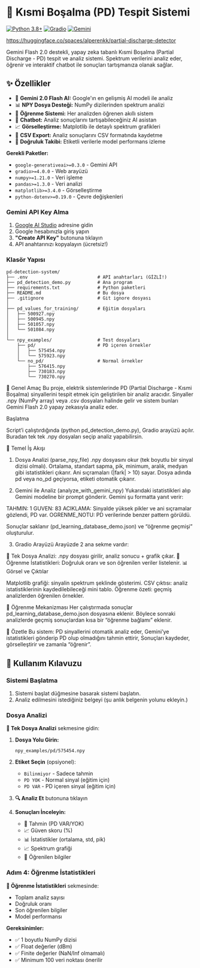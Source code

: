 # 🔌 Kısmi Boşalma (PD) Tespit Sistemi

[![Python 3.8+](https://img.shields.io/badge/python-3.8+-blue.svg)](https://www.python.org/downloads/)
[![Gradio](https://img.shields.io/badge/Gradio-4.0+-orange.svg)](https://gradio.app/)
[![Gemini](https://img.shields.io/badge/Gemini-2.0%20Flash-green.svg)](https://ai.google.dev/)

https://huggingface.co/spaces/alperenkk/partial-discharge-detector

Gemini Flash 2.0 destekli, yapay zeka tabanlı Kısmi Boşalma (Partial Discharge - PD) tespit ve analiz sistemi. Spektrum verilerini analiz eder, öğrenir ve interaktif chatbot ile sonuçları tartışmanıza olanak sağlar.

## ✨ Özellikler

- 🤖 **Gemini 2.0 Flash AI:** Google'ın en gelişmiş AI modeli ile analiz
- 📊 **NPY Dosya Desteği:** NumPy dizilerinden spektrum analizi
- 🧠 **Öğrenme Sistemi:** Her analizden öğrenen akıllı sistem
- 💬 **Chatbot:** Analiz sonuçlarını tartışabileceğiniz AI asistan
- 📈 **Görselleştirme:** Matplotlib ile detaylı spektrum grafikleri
- 📁 **CSV Export:** Analiz sonuçlarını CSV formatında kaydetme
- 🎯 **Doğruluk Takibi:** Etiketli verilerle model performans izleme


**Gerekli Paketler:**
- `google-generativeai>=0.3.0` - Gemini API
- `gradio>=4.0.0` - Web arayüzü
- `numpy>=1.21.0` - Veri işleme
- `pandas>=1.3.0` - Veri analizi
- `matplotlib>=3.4.0` - Görselleştirme
- `python-dotenv>=0.19.0` - Çevre değişkenleri

###  Gemini API Key Alma

1. [Google AI Studio](https://aistudio.google.com/apikey) adresine gidin
2. Google hesabınızla giriş yapın
3. **"Create API Key"** butonuna tıklayın
4. API anahtarınızı kopyalayın (ücretsiz!)

### Klasör Yapısı

```
pd-detection-system/
├── .env                          # API anahtarları (GİZLİ!)
├── pd_detection_demo.py          # Ana program
├── requirements.txt              # Python paketleri
├── README.md                     # Bu dosya
├── .gitignore                    # Git ignore dosyası
│
├── pd_values_for_training/       # Eğitim dosyaları
│   ├── 500927.npy
│   ├── 500945.npy
│   ├── 501057.npy
│   └── 501084.npy
│
└── npy_examples/                 # Test dosyaları
    ├── pd/                       # PD içeren örnekler
    │   ├── 575454.npy
    │   └── 575923.npy
    └── no_pd/                    # Normal örnekler
        ├── 576415.npy
        ├── 730183.npy
        └── 730270.npy
```
🧩 Genel Amaç
Bu proje, elektrik sistemlerinde PD (Partial Discharge - Kısmi Boşalma) sinyallerini tespit etmek için geliştirilen bir analiz aracıdır.
Sinyaller .npy (NumPy array) veya .csv dosyaları halinde gelir ve sistem bunları Gemini Flash 2.0 yapay zekasıyla analiz eder.

Başlatma

Script’i çalıştırdığında (python pd_detection_demo.py), Gradio arayüzü açılır.
Buradan tek tek .npy dosyaları seçip analiz yapabilirsin.

🧠 Temel İş Akışı
1. Dosya Analizi (parse_npy_file)
.npy dosyasını okur (tek boyutlu bir sinyal dizisi olmalı).
Ortalama, standart sapma, pik, minimum, aralık, medyan gibi istatistikleri çıkarır.
Ani sıçramaları (|fark| > 10) sayar.
Dosya adında pd veya no_pd geçiyorsa, etiketi otomatik çıkarır.

2. Gemini ile Analiz (analyze_with_gemini_npy)
Yukarıdaki istatistikleri alıp Gemini modeline bir prompt gönderir.
Gemini şu formatta yanıt verir:

TAHMIN: 1
GUVEN: 83
ACIKLAMA: Sinyalde yüksek pikler ve ani sıçramalar gözlendi, PD var.
OGRENME_NOTU: PD verilerinde benzer pattern görüldü.

Sonuçlar saklanır (pd_learning_database_demo.json) ve “öğrenme geçmişi” oluşturulur.

3. Gradio Arayüzü
Arayüzde 2 ana sekme vardır:

📄 Tek Dosya Analizi: .npy dosyası girilir, analiz sonucu + grafik çıkar.
🧠 Öğrenme İstatistikleri: Doğruluk oranı ve son öğrenilen veriler listelenir.
📊 Görsel ve Çıktılar

Matplotlib grafiği: sinyalin spektrum şeklinde gösterimi.
CSV çıktısı: analiz istatistiklerinin kaydedilebileceği mini tablo.
Öğrenme özeti: geçmiş analizlerden öğrenilen örnekler.

💾 Öğrenme Mekanizması
Her çalıştırmada sonuçlar pd_learning_database_demo.json dosyasına eklenir.
Böylece sonraki analizlerde geçmiş sonuçlardan kısa bir “öğrenme bağlamı” eklenir.

🚀 Özetle
Bu sistem:
PD sinyallerini otomatik analiz eder,
Gemini’ye istatistikleri gönderip PD olup olmadığını tahmin ettirir,
Sonuçları kaydeder, görselleştirir ve zamanla “öğrenir”.

## 📖 Kullanım Kılavuzu

### Sistemi Başlatma

1. Sistemi başlat düğmesine basarak sistemi başlatın.
2. Analiz edilmesini istediğiniz belgeyi (şu anlık belgenin yolunu ekleyin.)


### Dosya Analizi

**📄 Tek Dosya Analizi** sekmesine gidin:

1. **Dosya Yolu Girin:**
   ```
   npy_examples/pd/575454.npy
   ```

2. **Etiket Seçin** (opsiyonel):
   - `Bilinmiyor` - Sadece tahmin
   - `PD YOK` - Normal sinyal (eğitim için)
   - `PD VAR` - PD içeren sinyal (eğitim için)

3. **🔍 Analiz Et** butonuna tıklayın

4. **Sonuçları İnceleyin:**
   - 🎯 Tahmin (PD VAR/YOK)
   - 📈 Güven skoru (%)
   - 📊 İstatistikler (ortalama, std, pik)
   - 📈 Spektrum grafiği
   - 🧠 Öğrenilen bilgiler

### Adım 4: Öğrenme İstatistikleri

**🧠 Öğrenme İstatistikleri** sekmesinde:

- Toplam analiz sayısı
- Doğruluk oranı
- Son öğrenilen bilgiler
- Model performansı

**Gereksinimler:**
- ✅ 1 boyutlu NumPy dizisi
- ✅ Float değerler (dBm)
- ✅ Finite değerler (NaN/Inf olmamalı)
- ✅ Minimum 100 veri noktası önerilir


